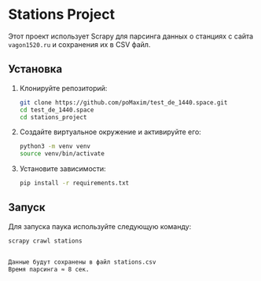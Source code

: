 # Stations Project

Этот проект использует Scrapy для парсинга данных о станциях с сайта `vagon1520.ru` и сохранения их в CSV файл.

## Установка

1. Клонируйте репозиторий:
    ```bash
    git clone https://github.com/poMaxim/test_de_1440.space.git
    cd test_de_1440.space
    cd stations_project
    ```

2. Создайте виртуальное окружение и активируйте его:
    ```bash
    python3 -m venv venv
    source venv/bin/activate 
    ```

3. Установите зависимости:
    ```bash
    pip install -r requirements.txt
    ```

## Запуск

Для запуска паука используйте следующую команду:
```bash
scrapy crawl stations


Данные будут сохранены в файл stations.csv
Время парсинга ≈ 8 сек.
